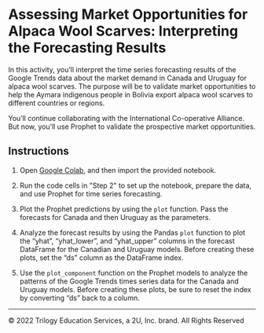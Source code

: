 # Assessing Market Opportunities for Alpaca Wool Scarves: Interpreting the Forecasting Results

In this activity, you’ll interpret the time series forecasting results of the Google Trends data about the market demand in Canada and Uruguay for alpaca wool scarves. The purpose will be to validate market opportunities to help the Aymara indigenous people in Bolivia export alpaca wool scarves to different countries or regions.

You’ll continue collaborating with the International Co-operative Alliance. But now, you’ll use Prophet to validate the prospective market opportunities.

## Instructions

1. Open [Google Colab](https://colab.research.google.com/), and then import the provided notebook.

2. Run the code cells in "Step 2" to set up the notebook, prepare the data, and use Prophet for time series forecasting.

3. Plot the Prophet predictions by using the `plot` function. Pass the forecasts for Canada and then Uruguay as the parameters.

4. Analyze the forecast results by using the Pandas `plot` function to plot the “yhat”, “yhat_lower”, and “yhat_upper” columns in the forecast DataFrame for the Canadian and Uruguay models. Before creating these plots, set the “ds” column as the DataFrame index.

5. Use the `plot_component` function on the Prophet models to analyze the patterns of the Google Trends times series data for the Canada and Uruguay models. Before creating these plots, be sure to reset the index by converting “ds” back to a column.

---

© 2022 Trilogy Education Services, a 2U, Inc. brand. All Rights Reserved